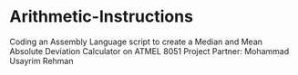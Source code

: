 # Arithmetic-Instructions
Coding an Assembly Language script to create a Median and Mean Absolute Deviation Calculator on ATMEL 8051 
Project Partner: Mohammad Usayrim Rehman
